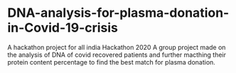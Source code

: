 # DNA-analysis-for-plasma-donation-in-Covid-19-crisis
A hackathon project for all india Hackathon 2020
A group project made on the analysis of DNA of covid recovered patients and further macthing their protein content percentage to find the best match for plasma donation.
